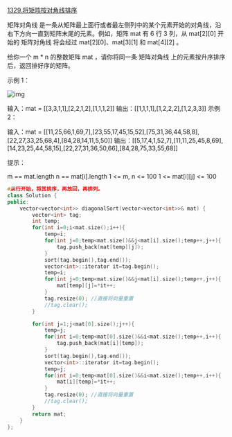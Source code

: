 [1329.将矩阵按对角线排序](https://leetcode.cn/problems/sort-the-matrix-diagonally)

矩阵对角线 是一条从矩阵最上面行或者最左侧列中的某个元素开始的对角线，沿右下方向一直到矩阵末尾的元素。例如，矩阵 mat 有 6 行 3 列，从 mat[2][0] 开始的 矩阵对角线 将会经过 mat[2][0]、mat[3][1] 和 mat[4][2] 。

给你一个 m * n 的整数矩阵 mat ，请你将同一条 矩阵对角线 上的元素按升序排序后，返回排好序的矩阵。

 示例 1：

![img](E:\笔记\图片库\1482_example_1_2.png)

输入：mat = [[3,3,1,1],[2,2,1,2],[1,1,1,2]]
输出：[[1,1,1,1],[1,2,2,2],[1,2,3,3]]
示例 2：

输入：mat = [[11,25,66,1,69,7],[23,55,17,45,15,52],[75,31,36,44,58,8],[22,27,33,25,68,4],[84,28,14,11,5,50]]
输出：[[5,17,4,1,52,7],[11,11,25,45,8,69],[14,23,25,44,58,15],[22,27,31,36,50,66],[84,28,75,33,55,68]]


提示：

m == mat.length
n == mat[i].length
1 <= m, n <= 100
1 <= mat[i][j] <= 100

```cpp
#从行开始，将其排序，再放回，再排列。
class Solution {
public:
    vector<vector<int>> diagonalSort(vector<vector<int>>& mat) {
        vector<int> tag;
        int temp;
        for(int i=0;i<mat.size();i++){
            temp=i;
            for(int j=0;temp<mat.size()&&j<mat[i].size();temp++,j++){
                tag.push_back(mat[temp][j]);
            }
            sort(tag.begin(),tag.end());
            vector<int>::iterator it=tag.begin();
            temp=i;
            for(int j=0;temp<mat.size()&&j<mat[i].size();temp++,j++){
                mat[temp][j]=*it++;
            }
            tag.resize(0); //直接将向量重置
            //tag.clear();
        }

        for(int j=1;j<mat[0].size();j++){
            temp=j;
            for(int i=0;temp<mat[0].size()&&i<mat.size();temp++,i++){
                tag.push_back(mat[i][temp]);
            }
            sort(tag.begin(),tag.end());
            vector<int>::iterator it=tag.begin();
            temp=j;
            for(int i=0;temp<mat[0].size()&&i<mat.size();temp++,i++){
                mat[i][temp]=*it++;
            }
            tag.resize(0); //直接将向量重置
            //tag.clear();
        }
        return mat;
    }
};
```

